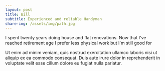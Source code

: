 ```yaml
---
layout: post
title: Bill
subtitle: Experienced and reliable Handyman
share-img: /assets/img/path.jpg
---
```


I spent twenty years doing house and flat renovations. Now that I've reached retirement age I prefer less physical work but I'm still good for

Ut enim ad minim veniam, quis nostrud exercitation ullamco laboris nisi ut aliquip ex ea commodo consequat. Duis aute irure dolor in reprehenderit in voluptate velit esse cillum dolore eu fugiat nulla pariatur.

